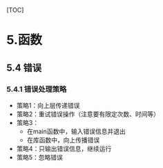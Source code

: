 [TOC]

# 5.函数

## 5.4 错误
### 5.4.1 错误处理策略
* 策略1：向上层传递错误
* 策略2：重试错误操作（注意要有限定次数、时间等）
* 策略3：
    * 在main函数中，输入错误信息并退出
    * 在库函数中，向上传播错误
* 策略4：只输出错误信息，继续运行
* 策略5：忽略错误